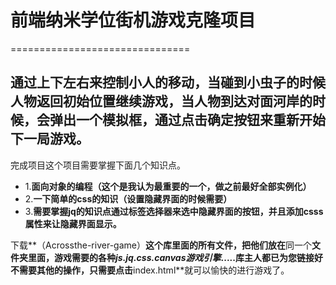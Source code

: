 
# 前端纳米学位街机游戏克隆项目
===============================

## 通过上下左右来控制小人的移动，当碰到小虫子的时候人物返回初始位置继续游戏，当人物到达对面河岸的时候，会弹出一个模拟框，通过点击确定按钮来重新开始下一局游戏。
完成项目这个项目需要掌握下面几个知识点。
- 1.**面向对象的编程（这个是我认为最重要的一个，做之前最好全部实例化）**
- 2.**一下简单的css的知识（设置隐藏界面的时候需要）**
- 3.**需要掌握jq的知识点通过标签选择器来选中隐藏界面的按钮，并且添加csss属性来让隐藏界面显示。**

下载**（Acrossthe-river-game）**这个库里面的所有文件，把他们放在**同一个**文件夹里面，游戏需要的各种*js.jq.css.canvas游戏引擎*.....库主人都已为您链接好不需要其他的操作，只需要点击**index.html**就可以愉快的进行游戏了。
